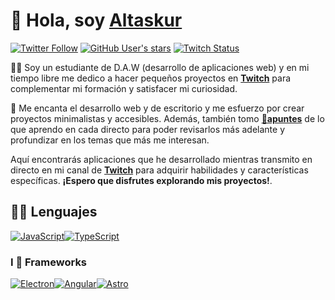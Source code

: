 # 👋 Hola, soy [Altaskur](https://github.com/altaskur)

[![Twitter Follow](https://img.shields.io/twitter/follow/altaskur?label=%40Altaskur&logo=twitter&style=for-the-badge)](https://twitter.com/Altaskur) [![GitHub User's stars](https://img.shields.io/github/stars/Altaskur?color=gold&logo=Github&style=for-the-badge)](/#) [![Twitch Status](https://img.shields.io/twitch/status/Altaskur?color=purple&logo=Twitch&logoColor=white&style=for-the-badge)](https://www.twitch.tv/altaskur)

👨‍💻 Soy un estudiante de D.A.W (desarrollo de aplicaciones web) y en mi tiempo libre me dedico a hacer pequeños proyectos en [**Twitch**](https://www.twitch.tv/altaskur) para complementar mi formación y satisfacer mi curiosidad.

💖 Me encanta el desarrollo web y de escritorio y me esfuerzo por crear proyectos minimalistas y accesibles. Además, también tomo [**📒apuntes**](https://github.com/altaskur/Apuntes) de lo que aprendo en cada directo para poder revisarlos más adelante y profundizar en los temas que más me interesan.

Aquí encontrarás aplicaciones que he desarrollado mientras transmito en directo en mi canal de [**Twitch**](https://www.twitch.tv/altaskur) para adquirir habilidades y características específicas. **¡Espero que disfrutes explorando mis proyectos!**.

## 👨‍💻 Lenguajes

[![JavaScript](https://img.shields.io/badge/JavaScript-black?style=for-the-badge&logo=javascript)](/#)[![TypeScript](https://img.shields.io/badge/TypeScript-black?style=for-the-badge&logo=typescript)](/#)
### I 💖 Frameworks

[![Electron](https://img.shields.io/badge/Electron-black?style=for-the-badge&logo=electron)](/#)[![Angular](https://img.shields.io/badge/Angular-black?style=for-the-badge&logo=Angular)](/#)[![Astro](https://img.shields.io/badge/Astro-black?style=for-the-badge&logo=astro)](/#)
